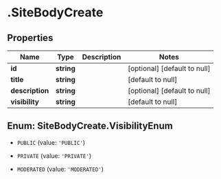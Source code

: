 # .SiteBodyCreate

## Properties
Name | Type | Description | Notes
------------ | ------------- | ------------- | -------------
**id** | **string** |  | [optional] [default to null]
**title** | **string** |  | [default to null]
**description** | **string** |  | [optional] [default to null]
**visibility** | **string** |  | [default to null]


<a name="SiteBodyCreate.VisibilityEnum"></a>
## Enum: SiteBodyCreate.VisibilityEnum


* `PUBLIC` (value: `'PUBLIC'`)

* `PRIVATE` (value: `'PRIVATE'`)

* `MODERATED` (value: `'MODERATED'`)





